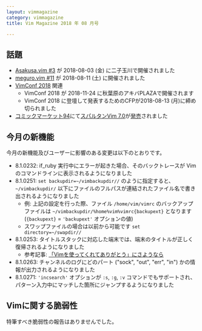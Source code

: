 ```yaml
---
layout: vimmagazine
category: vimmagazine
title: Vim Magazine 2018 年 08 月号

---
```


## 話題

*   [Asakusa.vim #3](https://asakusavim.connpass.com/event/95401/) が 2018-08-03 (金) に二子玉川で開催されました
*   [meguro.vim #11](https://megurovim.connpass.com/event/94477/) が 2018-08-11 (土) に開催されました
*   [VimConf 2018](https://vimconf.org/2018/) 関連
    *   VimConf 2018 が 2018-11-24 に秋葉原のアキバPLAZAで開催されます
    *   VimConf 2018 に登壇して発表するためのCFPが2018-08-13 (月)に締め切られました
*   [コミックマーケット94](https://www.comiket.co.jp/)にて[スパルタンVim 7.0](https://twitter.com/kaoriya/status/1027415480670158848)が[発売](https://twitter.com/kaoriya/status/1027701062264807424)されました

## 今月の新機能

今月の新機能及びユーザーに影響のある変更は以下のとおりです。

*   8.1.0232: if_ruby 実行中にエラーが起きた場合、そのバックトレースが Vim のコマンドラインに表示されるようになりました
*   8.1.0251: `set backupdir=~/vimbackupdir//` のように指定すると、`~/vimbackupdir/` 以下にファイルのフルパスが連結されたファイル名で書き出されるようになりました
    *   例: 上記の設定を行った際、ファイル `/home/vim/vimrc` のバックアップファイルは `~/vimbackupdir/%home%vim%vimrc{backupext}` となります (`{backupext}` = `'backupext'` オプションの値)
    *   スワップファイルの場合は以前から可能です `set directory=~/swapdir//`
*   8.1.0253: タイトルスタックに対応した端末では、端末のタイトルが正しく復帰されるようになりました
    *   参考記事: [「Vimを使ってくれてありがとう」にさようなら](https://qiita.com/ttdoda/items/903e85f07d58018c851d)
*   8.1.0263: チャンネルのログにどのパート ("sock", "out", "err", "in") かの情報が出力されるようになりました
*   8.1.0271: `'incsearch'` オプションが `:s`, `:g`, `:v` コマンドでもサポートされ、パターン入力中にマッチした箇所にジャンプするようになりました



## Vimに関する脆弱性

特筆すべき脆弱性の報告はありませんでした。
